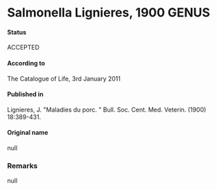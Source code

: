 # Salmonella Lignieres, 1900 GENUS

#### Status
ACCEPTED

#### According to
The Catalogue of Life, 3rd January 2011

#### Published in
Lignieres, J. "Maladies du porc. " Bull. Soc. Cent. Med. Veterin. (1900) 18:389-431.

#### Original name
null

### Remarks
null